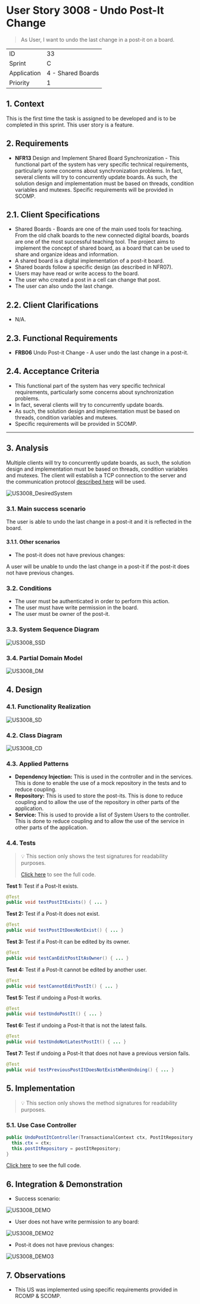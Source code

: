 # User Story 3008 - Undo Post-It Change

> As User, I want to undo the last change in a post-it on a board.

|             |                   |
| ----------- | ----------------- |
| ID          | 33                |
| Sprint      | C                 |
| Application | 4 - Shared Boards |
| Priority    | 1                 |

## 1. Context

This is the first time the task is assigned to be developed and is to be completed in this sprint. This user story is a feature.

## 2. Requirements

- **NFR13** Design and Implement Shared Board Synchronization - This functional part of the system has very specific technical requirements, particularly some concerns about synchronization problems. In fact, several clients will try to concurrently update boards. As such, the solution design and implementation must be based on threads, condition variables and mutexes. Specific requirements will be provided in SCOMP.

## 2.1. Client Specifications

- Shared Boards - Boards are one of the main used tools for teaching. From the old chalk boards to the new connected digital boards, boards are one of the most successful teaching tool. The project aims to implement the concept of shared board, as a board that can be used to share and organize ideas and information.
- A shared board is a digital implementation of a post-it board.
- Shared boards follow a specific design (as described in NFR07).
- Users may have read or write access to the board.
- The user who created a post in a cell can change that post.
- The user can also undo the last change.

## 2.2. Client Clarifications

- N/A.

## 2.3. Functional Requirements

- **FRB06** Undo Post-it Change - A user undo the last change in a post-it.

## 2.4. Acceptance Criteria

- This functional part of the system has very specific technical requirements, particularly some concerns about synchronization problems.
- In fact, several clients will try to concurrently update boards.
- As such, the solution design and implementation must be based on threads, condition variables and mutexes.
- Specific requirements will be provided in SCOMP.

---

## 3. Analysis

Multiple clients will try to concurrently update boards, as such, the solution design and implementation must be based on threads, condition variables and mutexes. The client will establish a TCP connection to the server and the communication protocol [described here](../../rcomp-shared-board.md) will be used.

![US3008_DesiredSystem](out/US3008_DesiredSystem.svg)

### 3.1. Main success scenario

The user is able to undo the last change in a post-it and it is reflected in the board.

#### 3.1.1. Other scenarios

- The post-it does not have previous changes:

A user will be unable to undo the last change in a post-it if the post-it does not have previous changes.

### 3.2. Conditions

- The user must be authenticated in order to perform this action.
- The user must have write permission in the board.
- The user must be owner of the post-it.

### 3.3. System Sequence Diagram

![US3008_SSD](out/US3008_SSD.svg)

### 3.4. Partial Domain Model

![US3008_DM](out/US3008_DM.svg)

## 4. Design

### 4.1. Functionality Realization

![US3008_SD](out/US3008_SD.svg)

### 4.2. Class Diagram

![US3008_CD](out/US3008_CD.svg)

### 4.3. Applied Patterns

- **Dependency Injection:** This is used in the controller and in the services. This is done to enable the use of a mock repository in the tests and to reduce coupling.
- **Repository:** This is used to store the post-its. This is done to reduce coupling and to allow the use of the repository in other parts of the application.
- **Service:** This is used to provide a list of System Users to the controller. This is done to reduce coupling and to allow the use of the service in other parts of the application.

### 4.4. Tests

> ️️💡 This section only shows the test signatures for readability purposes.
>
> [Click here](/ecourse.core/src/test/java/eapli/ecourse/boardmanagement/application/ShareBoardControllerTest.java) to see the full code.

**Test 1:** Test if a Post-It exists.

```java
@Test
public void testPostItExists() { ... }
```

**Test 2:** Test if a Post-It does not exist.

```java
@Test
public void testPostItDoesNotExist() { ... }
```

**Test 3:** Test if a Post-It can be edited by its owner.

```java
@Test
public void testCanEditPostItAsOwner() { ... }
```

**Test 4:** Test if a Post-It cannot be edited by another user.

```java
@Test
public void testCannotEditPostIt() { ... }
```

**Test 5:** Test if undoing a Post-It works.

```java
@Test
public void testUndoPostIt() { ... }
```

**Test 6:** Test if undoing a Post-It that is not the latest fails.

```java
@Test
public void testUndoNotLatestPostIt() { ... }
```

**Test 7:** Test if undoing a Post-It that does not have a previous version fails.

```java
@Test
public void testPreviousPostItDoesNotExistWhenUndoing() { ... }
```

## 5. Implementation

> ️️💡 This section only shows the method signatures for readability purposes.

### 5.1. Use Case Controller

```java
public UndoPostItController(TransactionalContext ctx, PostItRepository postItRepository) {
  this.ctx = ctx;
  this.postItRepository = postItRepository;
}
```

[Click here](/ecourse.core/src/main/java/eapli/ecourse/postitmanagement/application/UndoPostItController.java) to see the full code.

## 6. Integration & Demonstration

- Success scenario:

![US3008_DEMO](US3008_DEMO.png)

- User does not have write permission to any board:

![US3008_DEMO2](US3008_DEMO2.png)

- Post-it does not have previous changes:

![US3008_DEMO3](US3008_DEMO3.png)

## 7. Observations

- This US was implemented using specific requirements provided in RCOMP & SCOMP.
